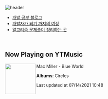 ![header](https://capsule-render.vercel.app/api?type=waving&color=timeGradient&height=200&section=header&text=Mooneeᕕ(ᐛ)ᕗ&fontSize=40&animation=fadeIn)
- [개발 공부 블로그](https://mooneedev.netlify.app/)
- [개발자가 되기 까지의 여정](https://www.notion.so/mooneedev/4a78cf4af0a74c26a5880871ada05ddb)
- [알고리즘 문제풀이 정리하는 곳](https://www.notion.so/mooneedev/Algorithms-f47ea3f7bcd7444d834bcf6ce8c1cf78)

<br/>


## Now Playing on YTMusic

[<img align="left" width="100" src="https://lh3.googleusercontent.com/CEFIvocPbLa479SM1xgzhKUebp_m4e4mInjQtDAASjKB3T8vJF8BvNJNnzaQ9nNaxD316162j3Xs-z3E">](https://music.youtube.com/watch?v=G-CGQ-hdbLA)

Mac Miller - Blue World

**Albums**: Circles

Last updated at 07/14/2021 10:48
